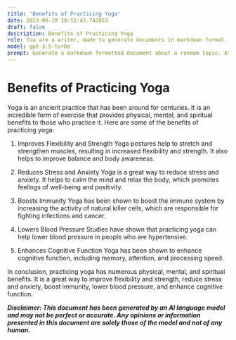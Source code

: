 ```yaml
---
title: 'Benefits of Practicing Yoga'
date: 2023-06-10 10:15:43.743853
draft: false
description: Benefits of Practicing Yoga
role: You are a writer, made to generate documents in markdown format. It is very important that all of the documents you generate are in valid markdown format.
model: gpt-3.5-turbo
prompt: Generate a markdown formatted document about a random topic. At the bottom, include a disclaimer explaining that the document was generated by you. The first line of the document should be the title. Make sure that the entire document is in proper markdown format, using a mix of various tags to make the document visually appealing.
---
```


# Benefits of Practicing Yoga

Yoga is an ancient practice that has been around for centuries. It is an incredible form of exercise that provides physical, mental, and spiritual benefits to those who practice it. Here are some of the benefits of practicing yoga:

1. Improves Flexibility and Strength
Yoga postures help to stretch and strengthen muscles, resulting in increased flexibility and strength. It also helps to improve balance and body awareness.

2. Reduces Stress and Anxiety
Yoga is a great way to reduce stress and anxiety. It helps to calm the mind and relax the body, which promotes feelings of well-being and positivity.

3. Boosts Immunity
Yoga has been shown to boost the immune system by increasing the activity of natural killer cells, which are responsible for fighting infections and cancer.

4. Lowers Blood Pressure
Studies have shown that practicing yoga can help lower blood pressure in people who are hypertensive.

5. Enhances Cognitive Function
Yoga has been shown to enhance cognitive function, including memory, attention, and processing speed.

In conclusion, practicing yoga has numerous physical, mental, and spiritual benefits. It is a great way to improve flexibility and strength, reduce stress and anxiety, boost immunity, lower blood pressure, and enhance cognitive function.

***Disclaimer: This document has been generated by an AI language model and may not be perfect or accurate. Any opinions or information presented in this document are solely those of the model and not of any human.***